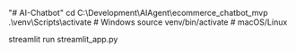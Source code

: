 "# AI-Chatbot" 
cd C:\Development\AIAgent\ecommerce_chatbot_mvp
.\venv\Scripts\activate   # Windows
source venv/bin/activate # macOS/Linux

streamlit run streamlit_app.py